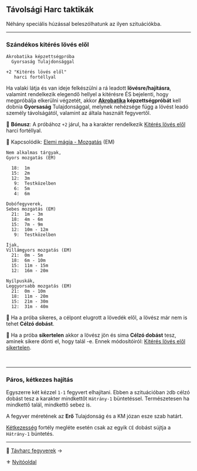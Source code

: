 ## Távolsági Harc taktikák

Néhány speciális húzással beleszólhatunk az ilyen szituációkba.

---
### Szándékos kitérés lövés elől

```
Akrobatika képzettségpróba
  Gyorsaság Tulajdonsággal

+2 "Kitérés lövés elől"
   harci fortéllyal
```

Ha valaki látja és van ideje felkészülni a rá leadott **lövésre/hajításra**, valamint rendelkezik elegendő hellyel a kitérésre ÉS bejelenti, hogy megpróbálja elkerülni végzetét, akkor **[Akrobatika](kepzettsegek.primer.altalanos/akrobatika.md) képzettségpróbát** kell dobnia **Gyorsaság** Tulajdonsággal, melynek nehézsége függ a lövést leadó személy távolságától, valamint az általa használt fegyvertől.

🔆 **Bónusz**: A próbához `+2` járul, ha a karakter rendelkezik [Kitérés lövés elől](fortelyok.harci/kiteres_loves_elol.md) harci fortéllyal.

🔆 Kapcsolódik: [Elemi mágia - Mozgatás](kepzettsegek.primer.arkanumok/elemi_magia.md#komplexit%C3%A1s---mozgat%C3%A1s) (EM)

```
Nem alkalmas tárgyak,
Gyors mozgatás (EM)

  18:  1m
  15:  2m
  12:  3m
   9:  Testközelben
   6:  5m
   4:  6m
```

```
Dobófegyverek,
Sebes mozgatás (EM)
  21:  1m - 3m
  18:  4m - 6m
  15:  7m - 9m
  12:  10m - 12m
   9:  Testközelben
```

```
Íjak,
Villámgyors mozgatás (EM)
  21:  0m - 5m
  18:  6m - 10m
  15:  11m - 15m
  12:  16m - 20m
```

```
Nyílpuskák,
Leggyorsabb mozgatás (EM)
  21:  0m - 10m
  18:  11m - 20m
  15:  21m - 30m
  12:  31m - 40m
```

🔆 Ha a próba sikeres, a célpont elugrott a lövedék elől, a lövész már nem is tehet **Célzó dobást**.

🔆 Ha a próba **sikertelen** akkor a lövész jön és sima **Célzó dobást** tesz, aminek sikere dönti el, hogy talál -e. Ennek módosítóiról: [Kitérés lövés elől sikertelen](szituaciok/kiteres_loves_elol_sikertelen.md).

<br />

---
### Páros, kétkezes hajítás

Egyszerre két kézzel `1-1` fegyvert elhajítani. Ebben a szituációban `2`db célzó dobást tesz a karakter mindkettőt `Hátrány-1` büntetéssel. Természetesen ha mindkettő talál, mindkettő sebez is.

A fegyver méretének az **Erő** Tulajdonság és a KM józan esze szab határt.

[Kétkezesség](fortelyok.harci/ketkezesseg.md) fortély megléte esetén csak az egyik `CÉ` dobást sújtja a  `Hátrány-1` büntetés.

---

🔗 [Távharc fegyverek](077_tavharc_fegyverek.md) →

⚜️ [Nyitóoldal](start.md#7-t%C3%A1vols%C3%A1gi-harcrendszer-)
